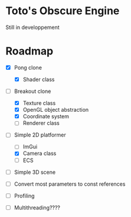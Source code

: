 
# Toto's Obscure Engine

Still in developpement

# Roadmap

- [x] Pong clone
  - [x] Shader class
- [ ] Breakout clone
  - [x] Texture class
  - [x] OpenGL object abstraction
  - [x] Coordinate system
  - [ ] Renderer class
- [ ] Simple 2D platformer
  - [ ] ImGui
  - [x] Camera class
  - [ ] ECS
- [ ] Simple 3D scene

- [ ] Convert most parameters to const references
- [ ] Profiling
- [ ] Multithreading????

